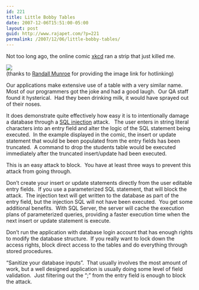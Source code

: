 ```yaml
---
id: 221
title: Little Bobby Tables
date: 2007-12-06T15:51:00-05:00
layout: post
guid: http://www.rajapet.com/?p=221
permalink: /2007/12/06/little-bobby-tables/
---
```

Not too long ago, the online comic [xkcd](http://xkcd.com/ "xkcd - A webcomic of romance, sarcasm, math, and language.") ran a strip that just killed me.

[<img src="https://i0.wp.com/imgs.xkcd.com/comics/exploits_of_a_mom.png?w=680" data-recalc-dims="1" />](http://xkcd.com/327/)  
(thanks to [Randall Munroe](http://xkcd.com/about/) for providing the image link for hotlinking)

Our applications make extensive use of a table with a very similar name.  Most of our programmers got the joke and had a good laugh.  Our QA staff found it hysterical.  Had they been drinking milk, it would have sprayed out of their noses.

It does demonstrate quite effectively how easy it is to intentionally damage a database through a [SQL injection](http://en.wikipedia.org/wiki/Sql_injection "SQL injection is a technique that exploits a security vulnerability occurring in the database layer of an application.") attack.   The user enters in string literal characters into an entry field and alter the logic of the SQL statement being executed.  In the example displayed in the comic, the insert or update statement that would be been populated from the entry fields has been truncated.  A command to drop the students table would be executed immediately after the truncated insert/update had been executed.

This is an easy attack to block.  You have at least three ways to prevent this attack from going through.

Don&#8217;t create your insert or update statements directly from the user editable entry fields.  If you use a parameterized SQL statement, that will block the attack.  The injection text will get written to the database as part of the entry field, but the injection SQL will not have been executed.  You get some additional benefits.  With SQL Server, the server will cache the execution plans of parameterized queries, providing a faster execution time when the next insert or update statement is execute.

Don&#8217;t run the application with database login account that has enough rights to modify the database structure.  If you really want to lock down the access rights, block direct access to the tables and do everything through stored procedures. 

&#8220;Sanitize your database inputs&#8221;.  That usually involves the most amount of work, but a well designed application is usually doing some level of field validation.  Just filtering out the &#8220;;&#8221; from the entry field is enough to block the attack.
